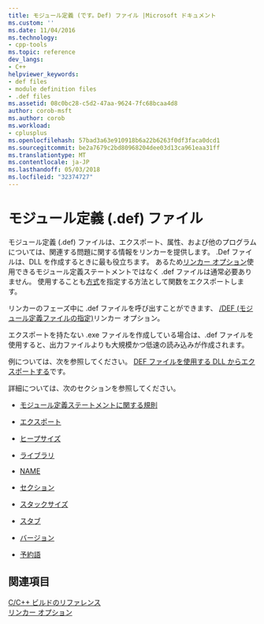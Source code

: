 ```yaml
---
title: モジュール定義 (です。Def) ファイル |Microsoft ドキュメント
ms.custom: ''
ms.date: 11/04/2016
ms.technology:
- cpp-tools
ms.topic: reference
dev_langs:
- C++
helpviewer_keywords:
- def files
- module definition files
- .def files
ms.assetid: 08c0bc28-c5d2-47aa-9624-7fc68bcaa4d8
author: corob-msft
ms.author: corob
ms.workload:
- cplusplus
ms.openlocfilehash: 57bad3a63e910918b6a22b6263f0df3faca0dcd1
ms.sourcegitcommit: be2a7679c2bd80968204dee03d13ca961eaa31ff
ms.translationtype: MT
ms.contentlocale: ja-JP
ms.lasthandoff: 05/03/2018
ms.locfileid: "32374727"
---
```

# <a name="module-definition-def-files"></a>モジュール定義 (.def) ファイル
モジュール定義 (.def) ファイルは、エクスポート、属性、および他のプログラムについては、関連する問題に関する情報をリンカーを提供します。 .Def ファイルは、DLL を作成するときに最も役立ちます。 あるため[リンカー オプション](../../build/reference/linker-options.md)使用できるモジュール定義ステートメントではなく .def ファイルは通常必要ありません。 使用することも[方式](../../build/exporting-from-a-dll-using-declspec-dllexport.md)を指定する方法として関数をエクスポートします。  
  
 リンカーのフェーズ中に .def ファイルを呼び出すことができます、 [/DEF (モジュール定義ファイルの指定)](../../build/reference/def-specify-module-definition-file.md)リンカー オプション。  
  
 エクスポートを持たない .exe ファイルを作成している場合は、.def ファイルを使用すると、出力ファイルよりも大規模かつ低速の読み込みが作成されます。  
  
 例については、次を参照してください。 [DEF ファイルを使用する DLL からエクスポートする](../../build/exporting-from-a-dll-using-def-files.md)です。  
  
 詳細については、次のセクションを参照してください。  
  
-   [モジュール定義ステートメントに関する規則](../../build/reference/rules-for-module-definition-statements.md)  
  
-   [エクスポート](../../build/reference/exports.md)  
  
-   [ヒープサイズ](../../build/reference/heapsize.md)  
  
-   [ライブラリ](../../build/reference/library.md)  
  
-   [NAME](../../build/reference/name-c-cpp.md)  
  
-   [セクション](../../build/reference/sections-c-cpp.md)  
  
-   [スタックサイズ](../../build/reference/stacksize.md)  
  
-   [スタブ](../../build/reference/stub.md)  
  
-   [バージョン](../../build/reference/version-c-cpp.md)  
  
-   [予約語](../../build/reference/reserved-words.md)  
  
## <a name="see-also"></a>関連項目  
 [C/C++ ビルドのリファレンス](../../build/reference/c-cpp-building-reference.md)   
 [リンカー オプション](../../build/reference/linker-options.md)  